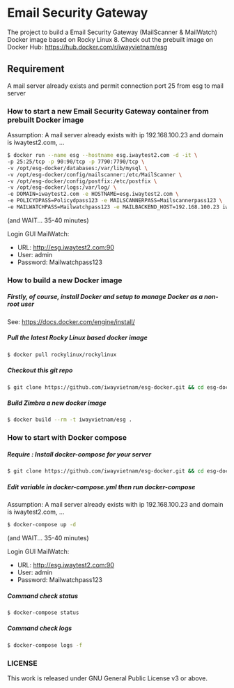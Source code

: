 # Email Security Gateway
The project to build a Email Security Gateway (MailScanner & MailWatch) Docker image based on Rocky Linux 8.
Check out the prebuilt image on Docker Hub: https://hub.docker.com/r/iwayvietnam/esg

## Requirement
A mail server already exists and permit connection port 25 from esg to mail server

### How to start a new Email Security Gateway container from prebuilt Docker image
Assumption: A mail server already exists with ip 192.168.100.23 and domain is iwaytest2.com, ...

```bash
$ docker run --name esg --hostname esg.iwaytest2.com -d -it \
-p 25:25/tcp -p 90:90/tcp -p 7790:7790/tcp \
-v /opt/esg-docker/databases:/var/lib/mysql \
-v /opt/esg-docker/config/mailscanner:/etc/MailScanner \
-v /opt/esg-docker/config/postfix:/etc/postfix \
-v /opt/esg-docker/logs:/var/log/ \
-e DOMAIN=iwaytest2.com -e HOSTNAME=esg.iwaytest2.com \
-e POLICYDPASS=Policydpass123 -e MAILSCANNERPASS=Mailscannerpass123 \
-e MAILWATCHPASS=Mailwatchpass123 -e MAILBACKEND_HOST=192.168.100.23 iwayvietnam/esg
```
(and WAIT... 35-40 minutes)

Login GUI MailWatch:
 - URL: http://esg.iwaytest2.com:90
 - User: admin
 - Password: Mailwatchpass123
  
### How to build a new Docker image
##### Firstly, of course, install Docker and setup to manage Docker as a non-root user
See: https://docs.docker.com/engine/install/

##### Pull the latest Rocky Linux based docker image
```bash
$ docker pull rockylinux/rockylinux
```
##### Checkout this git repo
```bash
$ git clone https://github.com/iwayvietnam/esg-docker.git && cd esg-docker
```

##### Build Zimbra a new docker image
```bash
$ docker build --rm -t iwayvietnam/esg .
```

### How to start with Docker compose
##### Require : Install docker-compose for your server
```bash
$ git clone https://github.com/iwayvietnam/esg-docker.git && cd esg-docker
```
##### Edit variable in docker-compose.yml then run docker-compose
Assumption: A mail server already exists with ip 192.168.100.23 and domain is iwaytest2.com, ...

```bash
$ docker-compose up -d
```
(and WAIT... 35-40 minutes)

Login GUI MailWatch:
 - URL: http://esg.iwaytest2.com:90
 - User: admin
 - Password: Mailwatchpass123

##### Command check status
```bash
$ docker-compose status
```
##### Command check logs
```bash
$ docker-compose logs -f
```

### LICENSE
This work is released under GNU General Public License v3 or above.
